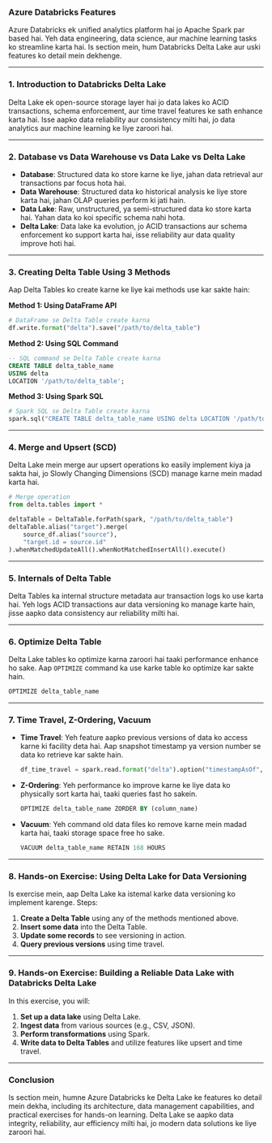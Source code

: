 ### **Azure Databricks Features**

Azure Databricks ek unified analytics platform hai jo Apache Spark par based hai. Yeh data engineering, data science, aur machine learning tasks ko streamline karta hai. Is section mein, hum Databricks Delta Lake aur uski features ko detail mein dekhenge.

---

### **1. Introduction to Databricks Delta Lake**

Delta Lake ek open-source storage layer hai jo data lakes ko ACID transactions, schema enforcement, aur time travel features ke sath enhance karta hai. Isse aapko data reliability aur consistency milti hai, jo data analytics aur machine learning ke liye zaroori hai.

---

### **2. Database vs Data Warehouse vs Data Lake vs Delta Lake**

- **Database**: Structured data ko store karne ke liye, jahan data retrieval aur transactions par focus hota hai.
- **Data Warehouse**: Structured data ko historical analysis ke liye store karta hai, jahan OLAP queries perform ki jati hain.
- **Data Lake**: Raw, unstructured, ya semi-structured data ko store karta hai. Yahan data ko koi specific schema nahi hota.
- **Delta Lake**: Data lake ka evolution, jo ACID transactions aur schema enforcement ko support karta hai, isse reliability aur data quality improve hoti hai.

---

### **3. Creating Delta Table Using 3 Methods**

Aap Delta Tables ko create karne ke liye kai methods use kar sakte hain:

**Method 1: Using DataFrame API**

```python
# DataFrame se Delta Table create karna
df.write.format("delta").save("/path/to/delta_table")
```

**Method 2: Using SQL Command**

```sql
-- SQL command se Delta Table create karna
CREATE TABLE delta_table_name
USING delta
LOCATION '/path/to/delta_table';
```

**Method 3: Using Spark SQL**

```python
# Spark SQL se Delta Table create karna
spark.sql("CREATE TABLE delta_table_name USING delta LOCATION '/path/to/delta_table'")
```

---

### **4. Merge and Upsert (SCD)**

Delta Lake mein merge aur upsert operations ko easily implement kiya ja sakta hai, jo Slowly Changing Dimensions (SCD) manage karne mein madad karta hai.

```python
# Merge operation
from delta.tables import *

deltaTable = DeltaTable.forPath(spark, "/path/to/delta_table")
deltaTable.alias("target").merge(
    source_df.alias("source"),
    "target.id = source.id"
).whenMatchedUpdateAll().whenNotMatchedInsertAll().execute()
```

---

### **5. Internals of Delta Table**

Delta Tables ka internal structure metadata aur transaction logs ko use karta hai. Yeh logs ACID transactions aur data versioning ko manage karte hain, jisse aapko data consistency aur reliability milti hai.

---

### **6. Optimize Delta Table**

Delta Lake tables ko optimize karna zaroori hai taaki performance enhance ho sake. Aap `OPTIMIZE` command ka use karke table ko optimize kar sakte hain.

```sql
OPTIMIZE delta_table_name
```

---

### **7. Time Travel, Z-Ordering, Vacuum**

- **Time Travel**: Yeh feature aapko previous versions of data ko access karne ki facility deta hai. Aap snapshot timestamp ya version number se data ko retrieve kar sakte hain.
  
  ```python
  df_time_travel = spark.read.format("delta").option("timestampAsOf", "2023-09-01").load("/path/to/delta_table")
  ```

- **Z-Ordering**: Yeh performance ko improve karne ke liye data ko physically sort karta hai, taaki queries fast ho sakein.

  ```sql
  OPTIMIZE delta_table_name ZORDER BY (column_name)
  ```

- **Vacuum**: Yeh command old data files ko remove karne mein madad karta hai, taaki storage space free ho sake.

  ```sql
  VACUUM delta_table_name RETAIN 168 HOURS
  ```

---

### **8. Hands-on Exercise: Using Delta Lake for Data Versioning**

Is exercise mein, aap Delta Lake ka istemal karke data versioning ko implement karenge. Steps:

1. **Create a Delta Table** using any of the methods mentioned above.
2. **Insert some data** into the Delta Table.
3. **Update some records** to see versioning in action.
4. **Query previous versions** using time travel.

---

### **9. Hands-on Exercise: Building a Reliable Data Lake with Databricks Delta Lake**

In this exercise, you will:

1. **Set up a data lake** using Delta Lake.
2. **Ingest data** from various sources (e.g., CSV, JSON).
3. **Perform transformations** using Spark.
4. **Write data to Delta Tables** and utilize features like upsert and time travel.

---

### **Conclusion**

Is section mein, humne Azure Databricks ke Delta Lake ke features ko detail mein dekha, including its architecture, data management capabilities, and practical exercises for hands-on learning. Delta Lake se aapko data integrity, reliability, aur efficiency milti hai, jo modern data solutions ke liye zaroori hai.


